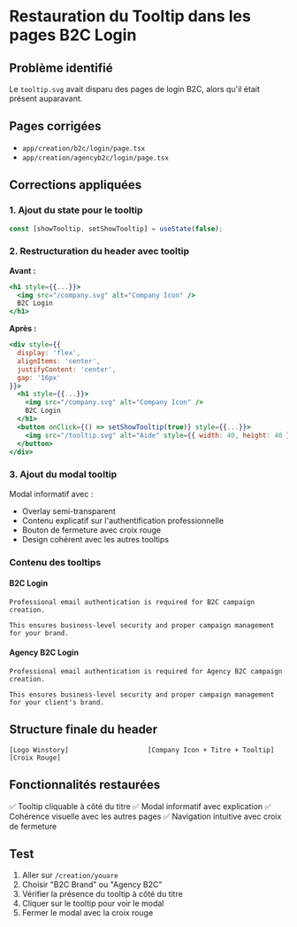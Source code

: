 # Restauration du Tooltip dans les pages B2C Login

## Problème identifié
Le `tooltip.svg` avait disparu des pages de login B2C, alors qu'il était présent auparavant.

## Pages corrigées
- `app/creation/b2c/login/page.tsx`
- `app/creation/agencyb2c/login/page.tsx`

## Corrections appliquées

### 1. Ajout du state pour le tooltip
```typescript
const [showTooltip, setShowTooltip] = useState(false);
```

### 2. Restructuration du header avec tooltip
**Avant :**
```jsx
<h1 style={{...}}>
  <img src="/company.svg" alt="Company Icon" />
  B2C Login
</h1>
```

**Après :**
```jsx
<div style={{
  display: 'flex',
  alignItems: 'center',
  justifyContent: 'center',
  gap: '16px'
}}>
  <h1 style={{...}}>
    <img src="/company.svg" alt="Company Icon" />
    B2C Login
  </h1>
  <button onClick={() => setShowTooltip(true)} style={{...}}>
    <img src="/tooltip.svg" alt="Aide" style={{ width: 40, height: 40 }} />
  </button>
</div>
```

### 3. Ajout du modal tooltip
Modal informatif avec :
- Overlay semi-transparent
- Contenu explicatif sur l'authentification professionnelle
- Bouton de fermeture avec croix rouge
- Design cohérent avec les autres tooltips

### Contenu des tooltips

#### B2C Login
```
Professional email authentication is required for B2C campaign creation.

This ensures business-level security and proper campaign management for your brand.
```

#### Agency B2C Login
```
Professional email authentication is required for Agency B2C campaign creation.

This ensures business-level security and proper campaign management for your client's brand.
```

## Structure finale du header
```
[Logo Winstory]                    [Company Icon + Titre + Tooltip] [Croix Rouge]
```

## Fonctionnalités restaurées
✅ Tooltip cliquable à côté du titre
✅ Modal informatif avec explication
✅ Cohérence visuelle avec les autres pages
✅ Navigation intuitive avec croix de fermeture

## Test
1. Aller sur `/creation/youare`
2. Choisir "B2C Brand" ou "Agency B2C"
3. Vérifier la présence du tooltip à côté du titre
4. Cliquer sur le tooltip pour voir le modal
5. Fermer le modal avec la croix rouge 